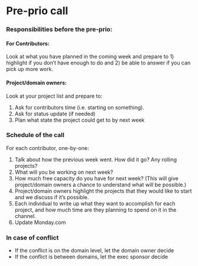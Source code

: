 # Pre-prio call

### Responsibilities before the pre-prio:

#### For Contributors:
Look at what you have planned in the coming week and prepare to 1) highlight if you don’t have enough to do and 2) be able to answer if you can pick up more work.

#### Project/domain owners:

Look at your project list and prepare to:
1. Ask for contributors time (i.e. starting on something).
2. Ask for status update (if needed)
3. Plan what state the project could get to by next week

### Schedule of the call

For each contributor, one-by-one:

1. Talk about how the previous week went. How did it go? Any rolling projects?
2. What will you be working on next week?
3. How much free capacity do you have for next week? (This will give project/domain owners a chance to understand what will be possible.)
4. Project/domain owners highlight the projects that they would like to start and we discuss if it’s possible.
5. Each individual to write up what they want to accomplish for each project, and how much time are they planning to spend on it in the channel. 
6. Update Monday.com

### In case of conflict

- If the conflict is on the domain level, let the domain owner decide
- If the conflict is between domains, let the exec sponsor decide
